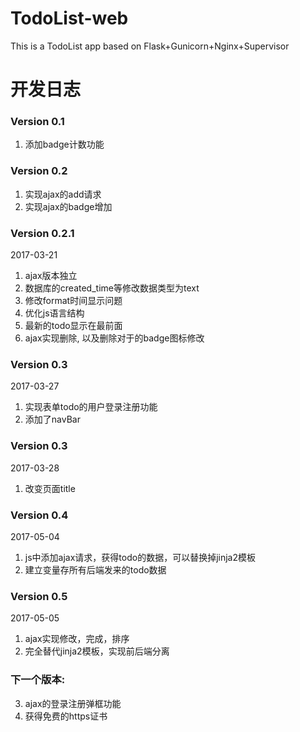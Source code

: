 # TodoList-web
This is a TodoList app based on Flask+Gunicorn+Nginx+Supervisor



# 开发日志

### Version 0.1
1. 添加badge计数功能

### Version 0.2
1. 实现ajax的add请求
2. 实现ajax的badge增加

### Version 0.2.1
2017-03-21
1. ajax版本独立
2. 数据库的created_time等修改数据类型为text
3. 修改format时间显示问题
4. 优化js语言结构
5. 最新的todo显示在最前面
6. ajax实现删除, 以及删除对于的badge图标修改

### Version 0.3
2017-03-27
1. 实现表单todo的用户登录注册功能
2. 添加了navBar

### Version 0.3
2017-03-28
1. 改变页面title

### Version 0.4
2017-05-04
1. js中添加ajax请求，获得todo的数据，可以替换掉jinja2模板
2. 建立变量存所有后端发来的todo数据

### Version 0.5
2017-05-05
1. ajax实现修改，完成，排序
2. 完全替代jinja2模板，实现前后端分离

### 下一个版本:
3. ajax的登录注册弹框功能
4. 获得免费的https证书



